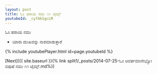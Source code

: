 ```yaml
---
layout: post
title: ಓಂ ಹರಾಯ ನಮಃ ೧೧ ಟೈಮ್ಸ್
youtubeId: _cyfAkSgcLM
---
```

 
 
 ಓಂ ಹರಾಯ ನಮಃ  
 
 -  ಯಾರು ದುಃಖವನ್ನು ನಾಶಮಾಡುತ್ತಾರೆ 
 
  
 
  
 
 
 
 
 
 


{% include youtubePlayer.html id=page.youtubeId %}
 
[Next]({{ site.baseurl }}{% link  split1/_posts/2014-07-25-ಓಂ ಆವರ್ತಮಾನೇಭ್ಯೋ ವಪುಷೆ ನಮಃ ೧೧ ಟೈಮ್ಸ್.md%})
 
